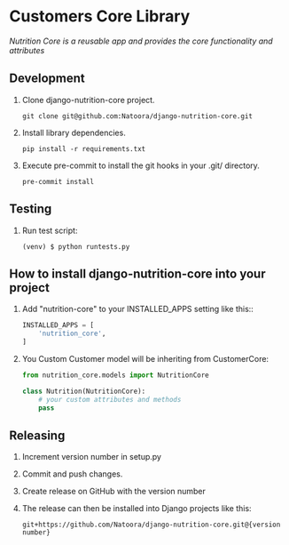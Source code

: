 # Customers Core Library

*Nutrition Core is a reusable app and provides the core functionality and attributes*


Development
----------

1. Clone django-nutrition-core project.
    ```
    git clone git@github.com:Natoora/django-nutrition-core.git
    ```

2. Install library dependencies.
    ```
    pip install -r requirements.txt
    ```

3. Execute pre-commit to install the git hooks in your .git/ directory.
    ```
    pre-commit install
    ```


Testing
-------

1. Run test script:
    ```
    (venv) $ python runtests.py
    ```

How to install django-nutrition-core into your project
-----------

1. Add "nutrition-core" to your INSTALLED_APPS setting like this::
    ``` python
    INSTALLED_APPS = [
        'nutrition_core',
    ]
    ```

2. You Custom Customer model will be inheriting from CustomerCore:
    ```python
    from nutrition_core.models import NutritionCore

    class Nutrition(NutritionCore):
        # your custom attributes and methods
        pass
    ```


Releasing
---------

1. Increment version number in setup.py

2. Commit and push changes.

3. Create release on GitHub with the version number

4. The release can then be installed into Django projects like this:
    ```
    git+https://github.com/Natoora/django-nutrition-core.git@{version number}
   ```
